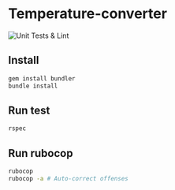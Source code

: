 # Temperature-converter
![Unit Tests & Lint](https://github.com/Kadconner/Temperature-converter/.github/workflows/Unit%20Tests%20&%20Lint/badge.svg)
## Install

```bash
gem install bundler
bundle install
```

## Run test

```bash
rspec
```

## Run rubocop

```bash
rubocop
rubocop -a # Auto-correct offenses
```
